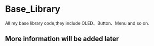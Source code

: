 # Base_Library
All my base library code,they include OLED、Button、Menu and so on.
## More information will be added later
